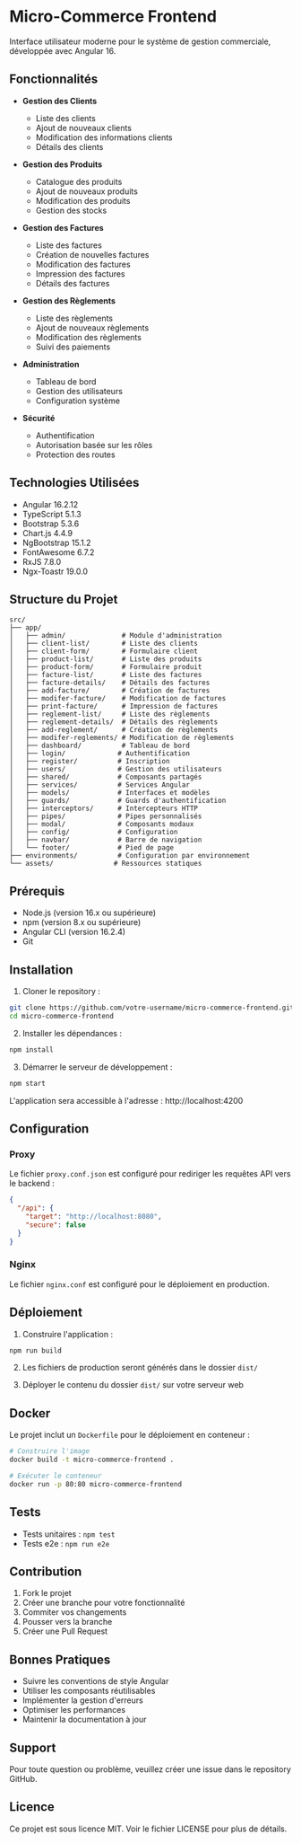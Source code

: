 # Micro-Commerce Frontend

Interface utilisateur moderne pour le système de gestion commerciale, développée avec Angular 16.

## Fonctionnalités

- **Gestion des Clients**
  - Liste des clients
  - Ajout de nouveaux clients
  - Modification des informations clients
  - Détails des clients

- **Gestion des Produits**
  - Catalogue des produits
  - Ajout de nouveaux produits
  - Modification des produits
  - Gestion des stocks

- **Gestion des Factures**
  - Liste des factures
  - Création de nouvelles factures
  - Modification des factures
  - Impression des factures
  - Détails des factures

- **Gestion des Règlements**
  - Liste des règlements
  - Ajout de nouveaux règlements
  - Modification des règlements
  - Suivi des paiements

- **Administration**
  - Tableau de bord
  - Gestion des utilisateurs
  - Configuration système

- **Sécurité**
  - Authentification
  - Autorisation basée sur les rôles
  - Protection des routes

## Technologies Utilisées

- Angular 16.2.12
- TypeScript 5.1.3
- Bootstrap 5.3.6
- Chart.js 4.4.9
- NgBootstrap 15.1.2
- FontAwesome 6.7.2
- RxJS 7.8.0
- Ngx-Toastr 19.0.0

## Structure du Projet

```
src/
├── app/
│   ├── admin/              # Module d'administration
│   ├── client-list/        # Liste des clients
│   ├── client-form/        # Formulaire client
│   ├── product-list/       # Liste des produits
│   ├── product-form/       # Formulaire produit
│   ├── facture-list/       # Liste des factures
│   ├── facture-details/    # Détails des factures
│   ├── add-facture/        # Création de factures
│   ├── modifer-facture/    # Modification de factures
│   ├── print-facture/      # Impression de factures
│   ├── reglement-list/     # Liste des règlements
│   ├── reglement-details/  # Détails des règlements
│   ├── add-reglement/      # Création de règlements
│   ├── modifer-reglements/ # Modification de règlements
│   ├── dashboard/          # Tableau de bord
│   ├── login/             # Authentification
│   ├── register/          # Inscription
│   ├── users/             # Gestion des utilisateurs
│   ├── shared/            # Composants partagés
│   ├── services/          # Services Angular
│   ├── models/            # Interfaces et modèles
│   ├── guards/            # Guards d'authentification
│   ├── interceptors/      # Intercepteurs HTTP
│   ├── pipes/             # Pipes personnalisés
│   ├── modal/             # Composants modaux
│   ├── config/            # Configuration
│   ├── navbar/            # Barre de navigation
│   └── footer/            # Pied de page
├── environments/          # Configuration par environnement
└── assets/               # Ressources statiques
```

## Prérequis

- Node.js (version 16.x ou supérieure)
- npm (version 8.x ou supérieure)
- Angular CLI (version 16.2.4)
- Git

## Installation

1. Cloner le repository :
```bash
git clone https://github.com/votre-username/micro-commerce-frontend.git
cd micro-commerce-frontend
```

2. Installer les dépendances :
```bash
npm install
```

3. Démarrer le serveur de développement :
```bash
npm start
```

L'application sera accessible à l'adresse : http://localhost:4200

## Configuration

### Proxy
Le fichier `proxy.conf.json` est configuré pour rediriger les requêtes API vers le backend :
```json
{
  "/api": {
    "target": "http://localhost:8080",
    "secure": false
  }
}
```

### Nginx
Le fichier `nginx.conf` est configuré pour le déploiement en production.

## Déploiement

1. Construire l'application :
```bash
npm run build
```

2. Les fichiers de production seront générés dans le dossier `dist/`

3. Déployer le contenu du dossier `dist/` sur votre serveur web

## Docker

Le projet inclut un `Dockerfile` pour le déploiement en conteneur :

```bash
# Construire l'image
docker build -t micro-commerce-frontend .

# Exécuter le conteneur
docker run -p 80:80 micro-commerce-frontend
```

## Tests

- Tests unitaires : `npm test`
- Tests e2e : `npm run e2e`

## Contribution

1. Fork le projet
2. Créer une branche pour votre fonctionnalité
3. Commiter vos changements
4. Pousser vers la branche
5. Créer une Pull Request

## Bonnes Pratiques

- Suivre les conventions de style Angular
- Utiliser les composants réutilisables
- Implémenter la gestion d'erreurs
- Optimiser les performances
- Maintenir la documentation à jour

## Support

Pour toute question ou problème, veuillez créer une issue dans le repository GitHub.

## Licence

Ce projet est sous licence MIT. Voir le fichier LICENSE pour plus de détails.
